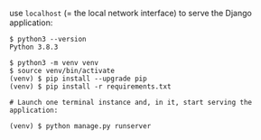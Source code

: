 use `localhost` (= the local network interface) to serve the Django application:

```
$ python3 --version
Python 3.8.3

$ python3 -m venv venv
$ source venv/bin/activate
(venv) $ pip install --upgrade pip
(venv) $ pip install -r requirements.txt
```

```
# Launch one terminal instance and, in it, start serving the application:

(venv) $ python manage.py runserver
```
